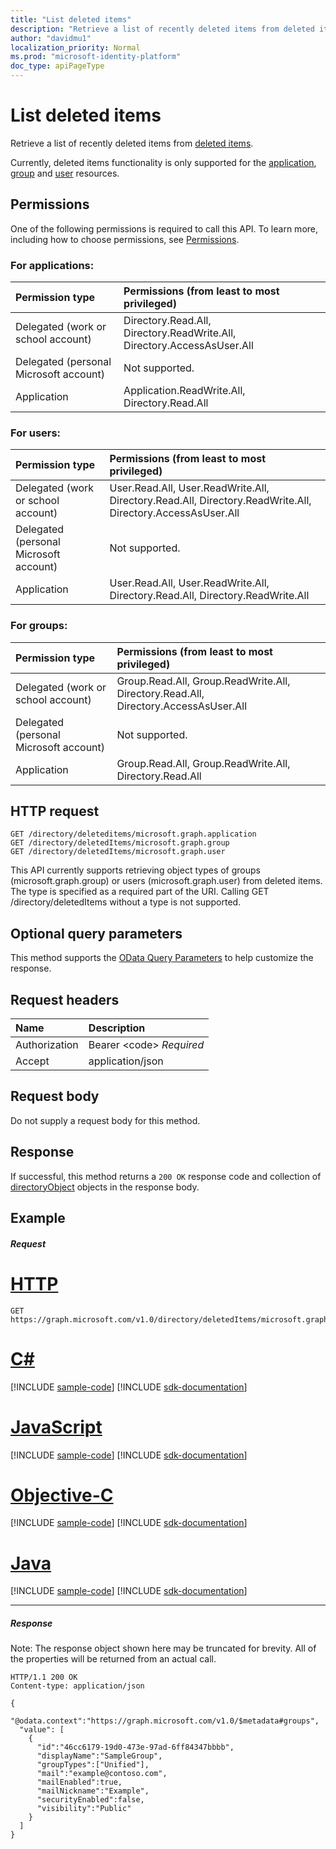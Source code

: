```yaml
---
title: "List deleted items"
description: "Retrieve a list of recently deleted items from deleted items."
author: "davidmu1"
localization_priority: Normal
ms.prod: "microsoft-identity-platform"
doc_type: apiPageType
---
```


# List deleted items

Retrieve a list of recently deleted items from [deleted items](../resources/directory.md).

Currently, deleted items functionality is only supported for the [application](../resources/application.md), [group](../resources/group.md) and [user](../resources/user.md) resources.

## Permissions
One of the following permissions is required to call this API. To learn more, including how to choose permissions, see [Permissions](/graph/permissions-reference).

### For applications:

|Permission type      | Permissions (from least to most privileged)              |
|:--------------------|:---------------------------------------------------------|
|Delegated (work or school account) | Directory.Read.All, Directory.ReadWrite.All, Directory.AccessAsUser.All    |
|Delegated (personal Microsoft account) | Not supported.    |
|Application | Application.ReadWrite.All, Directory.Read.All |

### For users:

|Permission type      | Permissions (from least to most privileged)              |
|:--------------------|:---------------------------------------------------------|
|Delegated (work or school account) | User.Read.All, User.ReadWrite.All, Directory.Read.All, Directory.ReadWrite.All, Directory.AccessAsUser.All |
|Delegated (personal Microsoft account) | Not supported. |
|Application | User.Read.All, User.ReadWrite.All, Directory.Read.All, Directory.ReadWrite.All |

### For groups:

|Permission type      | Permissions (from least to most privileged)              |
|:--------------------|:---------------------------------------------------------|
|Delegated (work or school account) | Group.Read.All, Group.ReadWrite.All, Directory.Read.All, Directory.AccessAsUser.All |
|Delegated (personal Microsoft account) | Not supported.    |
|Application | Group.Read.All, Group.ReadWrite.All, Directory.Read.All |

## HTTP request
<!-- { "blockType": "ignored" } -->
```http 
GET /directory/deleteditems/microsoft.graph.application
GET /directory/deletedItems/microsoft.graph.group
GET /directory/deletedItems/microsoft.graph.user
```

This API currently supports retrieving object types of groups (microsoft.graph.group) or users (microsoft.graph.user) from deleted items. The type is specified as a required part of the URI. Calling GET /directory/deletedItems without a type is not supported.

## Optional query parameters
This method supports the [OData Query Parameters](https://developer.microsoft.com/graph/docs/concepts/query_parameters) to help customize the response.

## Request headers
| Name      |Description|
|:----------|:----------|
| Authorization  | Bearer &lt;code&gt; *Required*|
| Accept  | application/json |

## Request body
Do not supply a request body for this method.

## Response

If successful, this method returns a `200 OK` response code and collection of [directoryObject](../resources/directoryobject.md) objects in the response body.
## Example
##### Request


# [HTTP](#tab/http)
<!-- {
  "blockType": "request",
  "name": "get_deleteditems"
}-->
```msgraph-interactive
GET https://graph.microsoft.com/v1.0/directory/deletedItems/microsoft.graph.group
```
# [C#](#tab/csharp)
[!INCLUDE [sample-code](../includes/snippets/csharp/get-deleteditems-csharp-snippets.md)]
[!INCLUDE [sdk-documentation](../includes/snippets/snippets-sdk-documentation-link.md)]

# [JavaScript](#tab/javascript)
[!INCLUDE [sample-code](../includes/snippets/javascript/get-deleteditems-javascript-snippets.md)]
[!INCLUDE [sdk-documentation](../includes/snippets/snippets-sdk-documentation-link.md)]

# [Objective-C](#tab/objc)
[!INCLUDE [sample-code](../includes/snippets/objc/get-deleteditems-objc-snippets.md)]
[!INCLUDE [sdk-documentation](../includes/snippets/snippets-sdk-documentation-link.md)]

# [Java](#tab/java)
[!INCLUDE [sample-code](../includes/snippets/java/get-deleteditems-java-snippets.md)]
[!INCLUDE [sdk-documentation](../includes/snippets/snippets-sdk-documentation-link.md)]

---

##### Response
Note: The response object shown here may be truncated for brevity. All of the properties will be returned from an actual call.
<!-- {
  "blockType": "response",
  "truncated": true,
  "@odata.type": "microsoft.graph.directoryObject",
  "isCollection": true
} -->
```http
HTTP/1.1 200 OK
Content-type: application/json

{
  "@odata.context":"https://graph.microsoft.com/v1.0/$metadata#groups",
  "value": [
    {
      "id":"46cc6179-19d0-473e-97ad-6ff84347bbbb",
      "displayName":"SampleGroup",
      "groupTypes":["Unified"],
      "mail":"example@contoso.com",
      "mailEnabled":true,
      "mailNickname":"Example",
      "securityEnabled":false,
      "visibility":"Public"
    }
  ]
}
```

<!-- uuid: 8fcb5dbc-d5aa-4681-8e31-b001d5168d79
2015-10-25 14:57:30 UTC -->
<!-- {
  "type": "#page.annotation",
  "description": "List deleteditems",
  "keywords": "",
  "section": "documentation",
  "tocPath": "",
  "suppressions": [
  ]
}-->
